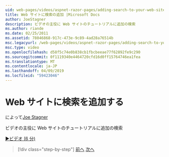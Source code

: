 ```yaml
---
uid: web-pages/videos/aspnet-razor-pages/adding-search-to-your-web-site
title: Web サイトに検索の追加 |Microsoft Docs
author: JoeStagner
description: ビデオの主役に Web サイトのチュートリアルに追加の検索
ms.author: riande
ms.date: 02/25/2011
ms.assetid: 78046868-917c-473e-9c89-4ad28a76514b
msc.legacyurl: /web-pages/videos/aspnet-razor-pages/adding-search-to-your-web-site
msc.type: video
ms.openlocfilehash: d58f5c74e0b838cb1fbcbeeae77f62892fe9c290
ms.sourcegitcommit: 0f1119340e4464720cfd16d0ff15764746ea1fea
ms.translationtype: MT
ms.contentlocale: ja-JP
ms.lasthandoff: 04/09/2019
ms.locfileid: "59423046"
---
```

# <a name="adding-search-to-your-web-site"></a>Web サイトに検索を追加する

によって[Joe Stagner](https://github.com/JoeStagner)

ビデオの主役に Web サイトのチュートリアルに追加の検索

[&#9654;ビデオ (6 分)](https://channel9.msdn.com/Blogs/ASP-NET-Site-Videos/adding-search-to-your-web-site)

> [!div class="step-by-step"]
> [前へ](adding-email-to-your-web-site.md)
> [次へ](adding-social-networking-to-your-website.md)
